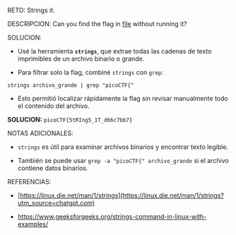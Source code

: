 RETO:
Strings it.

DESCRIPCION:
Can you find the flag in [file](https://jupiter.challenges.picoctf.org/static/94d00153b0057d37da225ee79a846c62/strings) without running it?

SOLUCION:
- Usé la herramienta **`strings`**, que extrae todas las cadenas de texto imprimibles de un archivo binario o grande.

- Para filtrar solo la flag, combiné `strings` con `grep`:

`strings archivo_grande | grep "picoCTF{"`

- Esto permitió localizar rápidamente la flag sin revisar manualmente todo el contenido del archivo.

**SOLUCION:** `picoCTF{5tRIng5_1T_d66c7bb7}`

NOTAS ADICIONALES:
- `strings` es útil para examinar archivos binarios y encontrar texto legible.

- También se puede usar `grep -a "picoCTF{" archivo_grande` si el archivo contiene datos binarios.

REFERENCIAS:
- [https://linux.die.net/man/1/strings](https://linux.die.net/man/1/strings?utm_source=chatgpt.com)

- https://www.geeksforgeeks.org/strings-command-in-linux-with-examples/
